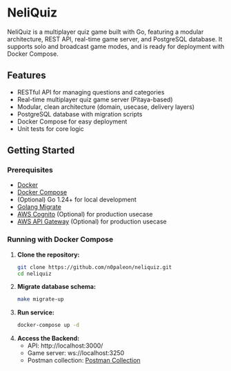 # NeliQuiz

NeliQuiz is a multiplayer quiz game built with Go, featuring a modular architecture, REST API, real-time game server, and PostgreSQL database. It supports solo and broadcast game modes, and is ready for deployment with Docker Compose.

## Features

- RESTful API for managing questions and categories
- Real-time multiplayer quiz game server (Pitaya-based)
- Modular, clean architecture (domain, usecase, delivery layers)
- PostgreSQL database with migration scripts
- Docker Compose for easy deployment
- Unit tests for core logic

## Getting Started

### Prerequisites

- [Docker](https://www.docker.com/)
- [Docker Compose](https://docs.docker.com/compose/)
- (Optional) Go 1.24+ for local development
- [Golang Migrate](https://github.com/golang-migrate/migrate)
- [AWS Cognito](https://aws.amazon.com/cognito/) (Optional) for production usecase
- [AWS API Gateway](https://aws.amazon.com/api-gateway/) (Optional) for production usecase

### Running with Docker Compose

1. **Clone the repository:**
   ```sh
   git clone https://github.com/n0paleon/neliquiz.git
   cd neliquiz
   ```
2. **Migrate database schema:**
   ```sh
   make migrate-up
   ```
3. **Run service:**
    ```sh
   docker-compose up -d
   ```
4. **Access the Backend:**
    - API: http://localhost:3000/
    - Game server: ws://localhost:3250 
    - Postman collection: [Postman Collection](https://turu-developer.postman.co/workspace/Turu-Developer-Workspace~c575b45e-1a7e-4bd8-8026-b9c87dbf6eae/collection/32865624-58030ff2-6ba7-4dd0-b9e3-7cd0f6467538?action=share&source=copy-link&creator=32865624)
